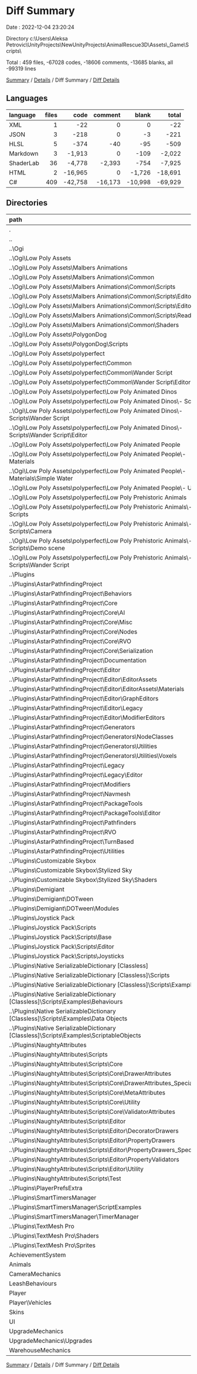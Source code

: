 # Diff Summary

Date : 2022-12-04 23:20:24

Directory c:\\Users\\Aleksa Petrovic\\UnityProjects\\NewUnityProjects\\AnimalRescue3D\\Assets\\_Game\\Scripts\\

Total : 459 files,  -67028 codes, -18606 comments, -13685 blanks, all -99319 lines

[Summary](results.md) / [Details](details.md) / Diff Summary / [Diff Details](diff-details.md)

## Languages
| language | files | code | comment | blank | total |
| :--- | ---: | ---: | ---: | ---: | ---: |
| XML | 1 | -22 | 0 | 0 | -22 |
| JSON | 3 | -218 | 0 | -3 | -221 |
| HLSL | 5 | -374 | -40 | -95 | -509 |
| Markdown | 3 | -1,913 | 0 | -109 | -2,022 |
| ShaderLab | 36 | -4,778 | -2,393 | -754 | -7,925 |
| HTML | 2 | -16,965 | 0 | -1,726 | -18,691 |
| C# | 409 | -42,758 | -16,173 | -10,998 | -69,929 |

## Directories
| path | files | code | comment | blank | total |
| :--- | ---: | ---: | ---: | ---: | ---: |
| . | 459 | -67,028 | -18,606 | -13,685 | -99,319 |
| .. | 410 | -67,886 | -18,611 | -13,886 | -100,383 |
| ..\\Ogi | 64 | -5,781 | -2,448 | -680 | -8,909 |
| ..\\Ogi\\Low Poly Assets | 64 | -5,781 | -2,448 | -680 | -8,909 |
| ..\\Ogi\\Low Poly Assets\\Malbers Animations | 20 | -2,592 | -2,334 | -167 | -5,093 |
| ..\\Ogi\\Low Poly Assets\\Malbers Animations\\Common | 20 | -2,592 | -2,334 | -167 | -5,093 |
| ..\\Ogi\\Low Poly Assets\\Malbers Animations\\Common\\Scripts | 2 | -201 | -18 | -57 | -276 |
| ..\\Ogi\\Low Poly Assets\\Malbers Animations\\Common\\Scripts\\Editor | 1 | -39 | -15 | -20 | -74 |
| ..\\Ogi\\Low Poly Assets\\Malbers Animations\\Common\\Scripts\\Editor\\Menu | 1 | -39 | -15 | -20 | -74 |
| ..\\Ogi\\Low Poly Assets\\Malbers Animations\\Common\\Scripts\\Readme | 1 | -162 | -3 | -37 | -202 |
| ..\\Ogi\\Low Poly Assets\\Malbers Animations\\Common\\Shaders | 18 | -2,391 | -2,316 | -110 | -4,817 |
| ..\\Ogi\\Low Poly Assets\\PolygonDog | 3 | -787 | -36 | -3 | -826 |
| ..\\Ogi\\Low Poly Assets\\PolygonDog\\Scripts | 3 | -787 | -36 | -3 | -826 |
| ..\\Ogi\\Low Poly Assets\\polyperfect | 41 | -2,402 | -78 | -510 | -2,990 |
| ..\\Ogi\\Low Poly Assets\\polyperfect\\Common | 17 | -1,721 | -65 | -367 | -2,153 |
| ..\\Ogi\\Low Poly Assets\\polyperfect\\Common\\Wander Script | 11 | -1,517 | -42 | -316 | -1,875 |
| ..\\Ogi\\Low Poly Assets\\polyperfect\\Common\\Wander Script\\Editor | 3 | -439 | -25 | -139 | -603 |
| ..\\Ogi\\Low Poly Assets\\polyperfect\\Low Poly Animated Dinos | 9 | -94 | -1 | -12 | -107 |
| ..\\Ogi\\Low Poly Assets\\polyperfect\\Low Poly Animated Dinos\\- Scripts | 9 | -94 | -1 | -12 | -107 |
| ..\\Ogi\\Low Poly Assets\\polyperfect\\Low Poly Animated Dinos\\- Scripts\\Wander Script | 9 | -94 | -1 | -12 | -107 |
| ..\\Ogi\\Low Poly Assets\\polyperfect\\Low Poly Animated Dinos\\- Scripts\\Wander Script\\Editor | 4 | -52 | -1 | -6 | -59 |
| ..\\Ogi\\Low Poly Assets\\polyperfect\\Low Poly Animated People | 3 | -184 | -6 | -34 | -224 |
| ..\\Ogi\\Low Poly Assets\\polyperfect\\Low Poly Animated People\\- Materials | 2 | -167 | -6 | -33 | -206 |
| ..\\Ogi\\Low Poly Assets\\polyperfect\\Low Poly Animated People\\- Materials\\Simple Water | 2 | -167 | -6 | -33 | -206 |
| ..\\Ogi\\Low Poly Assets\\polyperfect\\Low Poly Animated People\\- UI | 1 | -17 | 0 | -1 | -18 |
| ..\\Ogi\\Low Poly Assets\\polyperfect\\Low Poly Prehistoric Animals | 12 | -403 | -6 | -97 | -506 |
| ..\\Ogi\\Low Poly Assets\\polyperfect\\Low Poly Prehistoric Animals\\- Scripts | 12 | -403 | -6 | -97 | -506 |
| ..\\Ogi\\Low Poly Assets\\polyperfect\\Low Poly Prehistoric Animals\\- Scripts\\Camera | 1 | -45 | -1 | -15 | -61 |
| ..\\Ogi\\Low Poly Assets\\polyperfect\\Low Poly Prehistoric Animals\\- Scripts\\Demo scene | 5 | -220 | -5 | -55 | -280 |
| ..\\Ogi\\Low Poly Assets\\polyperfect\\Low Poly Prehistoric Animals\\- Scripts\\Wander Script | 5 | -98 | 0 | -19 | -117 |
| ..\\Plugins | 346 | -62,105 | -16,163 | -13,206 | -91,474 |
| ..\\Plugins\\AstarPathfindingProject | 184 | -50,483 | -15,114 | -11,027 | -76,624 |
| ..\\Plugins\\AstarPathfindingProject\\Behaviors | 2 | -52 | -31 | -17 | -100 |
| ..\\Plugins\\AstarPathfindingProject\\Core | 55 | -11,658 | -7,154 | -3,333 | -22,145 |
| ..\\Plugins\\AstarPathfindingProject\\Core\\AI | 9 | -2,086 | -1,777 | -647 | -4,510 |
| ..\\Plugins\\AstarPathfindingProject\\Core\\Misc | 27 | -3,694 | -1,289 | -961 | -5,944 |
| ..\\Plugins\\AstarPathfindingProject\\Core\\Nodes | 1 | -330 | -385 | -97 | -812 |
| ..\\Plugins\\AstarPathfindingProject\\Core\\RVO | 5 | -1,158 | -636 | -349 | -2,143 |
| ..\\Plugins\\AstarPathfindingProject\\Core\\Serialization | 5 | -1,022 | -195 | -252 | -1,469 |
| ..\\Plugins\\AstarPathfindingProject\\Documentation | 2 | -15,387 | 0 | -1,664 | -17,051 |
| ..\\Plugins\\AstarPathfindingProject\\Editor | 32 | -3,723 | -253 | -905 | -4,881 |
| ..\\Plugins\\AstarPathfindingProject\\Editor\\EditorAssets | 3 | -210 | -24 | -51 | -285 |
| ..\\Plugins\\AstarPathfindingProject\\Editor\\EditorAssets\\Materials | 3 | -210 | -24 | -51 | -285 |
| ..\\Plugins\\AstarPathfindingProject\\Editor\\GraphEditors | 6 | -1,106 | -58 | -294 | -1,458 |
| ..\\Plugins\\AstarPathfindingProject\\Editor\\Legacy | 4 | -66 | 0 | -8 | -74 |
| ..\\Plugins\\AstarPathfindingProject\\Editor\\ModifierEditors | 2 | -65 | 0 | -13 | -78 |
| ..\\Plugins\\AstarPathfindingProject\\Generators | 32 | -10,804 | -4,427 | -3,091 | -18,322 |
| ..\\Plugins\\AstarPathfindingProject\\Generators\\NodeClasses | 4 | -1,164 | -485 | -335 | -1,984 |
| ..\\Plugins\\AstarPathfindingProject\\Generators\\Utilities | 20 | -5,047 | -1,329 | -1,428 | -7,804 |
| ..\\Plugins\\AstarPathfindingProject\\Generators\\Utilities\\Voxels | 8 | -2,362 | -549 | -734 | -3,645 |
| ..\\Plugins\\AstarPathfindingProject\\Legacy | 8 | -413 | -266 | -142 | -821 |
| ..\\Plugins\\AstarPathfindingProject\\Legacy\\Editor | 4 | 0 | -12 | -8 | -20 |
| ..\\Plugins\\AstarPathfindingProject\\Modifiers | 8 | -1,282 | -472 | -372 | -2,126 |
| ..\\Plugins\\AstarPathfindingProject\\Navmesh | 5 | -648 | -354 | -186 | -1,188 |
| ..\\Plugins\\AstarPathfindingProject\\PackageTools | 7 | -560 | -77 | -121 | -758 |
| ..\\Plugins\\AstarPathfindingProject\\PackageTools\\Editor | 4 | -518 | -64 | -107 | -689 |
| ..\\Plugins\\AstarPathfindingProject\\Pathfinders | 8 | -1,413 | -771 | -422 | -2,606 |
| ..\\Plugins\\AstarPathfindingProject\\RVO | 5 | -625 | -421 | -167 | -1,213 |
| ..\\Plugins\\AstarPathfindingProject\\TurnBased | 2 | -129 | -79 | -32 | -240 |
| ..\\Plugins\\AstarPathfindingProject\\Utilities | 15 | -1,831 | -809 | -470 | -3,110 |
| ..\\Plugins\\Customizable Skybox | 1 | -86 | -5 | -19 | -110 |
| ..\\Plugins\\Customizable Skybox\\Stylized Sky | 1 | -86 | -5 | -19 | -110 |
| ..\\Plugins\\Customizable Skybox\\Stylized Sky\\Shaders | 1 | -86 | -5 | -19 | -110 |
| ..\\Plugins\\Demigiant | 8 | -1,309 | -555 | -226 | -2,090 |
| ..\\Plugins\\Demigiant\\DOTween | 8 | -1,309 | -555 | -226 | -2,090 |
| ..\\Plugins\\Demigiant\\DOTween\\Modules | 8 | -1,309 | -555 | -226 | -2,090 |
| ..\\Plugins\\Joystick Pack | 9 | -382 | 0 | -63 | -445 |
| ..\\Plugins\\Joystick Pack\\Scripts | 9 | -382 | 0 | -63 | -445 |
| ..\\Plugins\\Joystick Pack\\Scripts\\Base | 1 | -130 | 0 | -20 | -150 |
| ..\\Plugins\\Joystick Pack\\Scripts\\Editor | 4 | -135 | 0 | -22 | -157 |
| ..\\Plugins\\Joystick Pack\\Scripts\\Joysticks | 4 | -117 | 0 | -21 | -138 |
| ..\\Plugins\\Native SerializableDictionary [Classless] | 7 | -407 | -149 | -53 | -609 |
| ..\\Plugins\\Native SerializableDictionary [Classless]\\Scripts | 6 | -394 | -149 | -51 | -594 |
| ..\\Plugins\\Native SerializableDictionary [Classless]\\Scripts\\Examples | 4 | -200 | -44 | -26 | -270 |
| ..\\Plugins\\Native SerializableDictionary [Classless]\\Scripts\\Examples\\Behaviours | 1 | -20 | -9 | -8 | -37 |
| ..\\Plugins\\Native SerializableDictionary [Classless]\\Scripts\\Examples\\Data Objects | 1 | -65 | -7 | -5 | -77 |
| ..\\Plugins\\Native SerializableDictionary [Classless]\\Scripts\\Examples\\ScriptableObjects | 1 | -34 | -16 | -5 | -55 |
| ..\\Plugins\\NaughtyAttributes | 113 | -6,551 | -105 | -1,045 | -7,701 |
| ..\\Plugins\\NaughtyAttributes\\Scripts | 111 | -4,946 | -105 | -980 | -6,031 |
| ..\\Plugins\\NaughtyAttributes\\Scripts\\Core | 44 | -692 | -18 | -142 | -852 |
| ..\\Plugins\\NaughtyAttributes\\Scripts\\Core\\DrawerAttributes | 18 | -275 | -3 | -58 | -336 |
| ..\\Plugins\\NaughtyAttributes\\Scripts\\Core\\DrawerAttributes_SpecialCase | 5 | -52 | -9 | -12 | -73 |
| ..\\Plugins\\NaughtyAttributes\\Scripts\\Core\\MetaAttributes | 13 | -226 | -6 | -49 | -281 |
| ..\\Plugins\\NaughtyAttributes\\Scripts\\Core\\Utility | 2 | -63 | 0 | -5 | -68 |
| ..\\Plugins\\NaughtyAttributes\\Scripts\\Core\\ValidatorAttributes | 5 | -69 | 0 | -16 | -85 |
| ..\\Plugins\\NaughtyAttributes\\Scripts\\Editor | 31 | -2,861 | -83 | -497 | -3,441 |
| ..\\Plugins\\NaughtyAttributes\\Scripts\\Editor\\DecoratorDrawers | 2 | -70 | 0 | -14 | -84 |
| ..\\Plugins\\NaughtyAttributes\\Scripts\\Editor\\PropertyDrawers | 16 | -1,338 | -29 | -256 | -1,623 |
| ..\\Plugins\\NaughtyAttributes\\Scripts\\Editor\\PropertyDrawers_SpecialCase | 2 | -232 | -5 | -44 | -281 |
| ..\\Plugins\\NaughtyAttributes\\Scripts\\Editor\\PropertyValidators | 5 | -234 | 0 | -22 | -256 |
| ..\\Plugins\\NaughtyAttributes\\Scripts\\Editor\\Utility | 5 | -798 | -46 | -131 | -975 |
| ..\\Plugins\\NaughtyAttributes\\Scripts\\Test | 36 | -1,393 | -4 | -341 | -1,738 |
| ..\\Plugins\\PlayerPrefsExtra | 1 | -129 | -11 | -48 | -188 |
| ..\\Plugins\\SmartTimersManager | 5 | -265 | -142 | -79 | -486 |
| ..\\Plugins\\SmartTimersManager\\ScriptExamples | 2 | -31 | -1 | -9 | -41 |
| ..\\Plugins\\SmartTimersManager\\TimerManager | 3 | -234 | -141 | -70 | -445 |
| ..\\Plugins\\TextMesh Pro | 18 | -2,493 | -82 | -646 | -3,221 |
| ..\\Plugins\\TextMesh Pro\\Shaders | 17 | -2,338 | -82 | -644 | -3,064 |
| ..\\Plugins\\TextMesh Pro\\Sprites | 1 | -155 | 0 | -2 | -157 |
| AchievementSystem | 3 | -19 | -2 | -11 | -32 |
| Animals | 1 | 1 | 0 | 1 | 2 |
| CameraMechanics | 2 | 50 | 3 | 15 | 68 |
| LeashBehaviours | 3 | 21 | 5 | 9 | 35 |
| Player | 11 | 162 | -11 | 39 | 190 |
| Player\\Vehicles | 1 | 19 | 0 | 8 | 27 |
| Skins | 3 | 100 | 2 | 26 | 128 |
| UI | 4 | 112 | 0 | 25 | 137 |
| UpgradeMechanics | 5 | 58 | 2 | 15 | 75 |
| UpgradeMechanics\\Upgrades | 2 | 10 | 0 | 2 | 12 |
| WarehouseMechanics | 3 | 54 | 0 | 10 | 64 |

[Summary](results.md) / [Details](details.md) / Diff Summary / [Diff Details](diff-details.md)